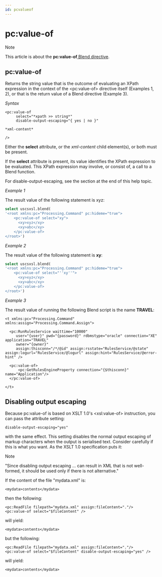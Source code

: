 ```yaml
---
id: pcvalueof
---
```


# pc:value-of



> [!NOTE]
> This article is about the **pc:value-of**[ Blend directive](/docs/Repositories/Blend_directives).

## **pc:value-of**

Returns the string value that is the outcome of evaluating an XPath expression in the context of the \<pc:value-of> directive itself (Examples 1, 2), or that is the return value of a Blend directive (Example 3).

*Syntax*

```
<pc:value-of  
     select="*xpath >> string*"
     disable-output-escaping="{ yes | no }"

*xml-content*

/>
```

Either the **select** attribute, or the *xml-content* child element(s), or both must be present.

If the **select** attribute is present, its value identifies the XPath expression to be evaluated. This XPath expression may involve, or consist of, a call to a Blend function.

For disable-output-escaping, see the section at the end of this help topic.

*Example 1*

The result value of the following statement is xyz:

```sql
select uscsxsl.blend(
'<root xmlns:pc="Processing.Command" pc:hideme="true">
    <pc:value-of select="xy">
      <xy>xyz</xy>
      <xy>abc</xy>
    </pc:value-of>
</root>')
```

*Example 2*

The result value of the following statement is **xy**:

```sql
select uscsxsl.blend(
'<root xmlns:pc="Processing.Command" pc:hideme="true">
    <pc:value-of select="''xy''">
      <xy>xyz</xy>
      <xy>abc</xy>
    </pc:value-of>
</root>')
```

*Example 3*

The result value of running the following Blend script is the name **TRAVEL**:

```language-xml
<t xmlns:pc="Processing.Command" xmlns:assign="Processing.Command.Assign">

  <pc:RunRulesService waittime="10000"
     user="{user}" pwd="{password}" rdbmstype="oracle" connection="XE" application="TRAVEL"
     owner="{owner}"
     assign:thisconn="/*/@id" assign:rsstate="RulesService/@state" assign:logurl="RulesService/@logurl" assign:hint="RulesService/@error-hint" />

  <pc:value-of>
      <pc:GetRulesEngineProperty connection="{$thisconn}" name="Application"/>
  </pc:value-of>

</t>
```

## Disabling output escaping

Because pc:value-of is based on XSLT 1.0's \<xsl:value-of> instruction, you can pass the attribute setting:

```
disable-output-escaping="yes"
```

with the same effect. This setting disables the normal output escaping of markup characters when the output is serialised text. Consider carefully if this is what you want. As the XSLT 1.0 specification puts it:

> [!NOTE]
> "Since disabling output escaping ... can result in XML that is not well-formed, it should be used only if there is not alternative."

If the content of the file "mydata.xml" is:

```
<mydata>contents</mydata>
```

then the following:

```language-xml
<pc:ReadFile filepath="mydata.xml" assign:fileContent="."/>
<pc:value-of select="$fileContent" />
```

will yield:

```
<mydata>contents</mydata>
```

but the following:

```language-xml
<pc:ReadFile filepath="mydata.xml" assign:fileContent="."/>
<pc:value-of select="$fileContent" disable-output-escaping="yes" />
```

will yield:

```
<mydata>contents</mydata>
```

 